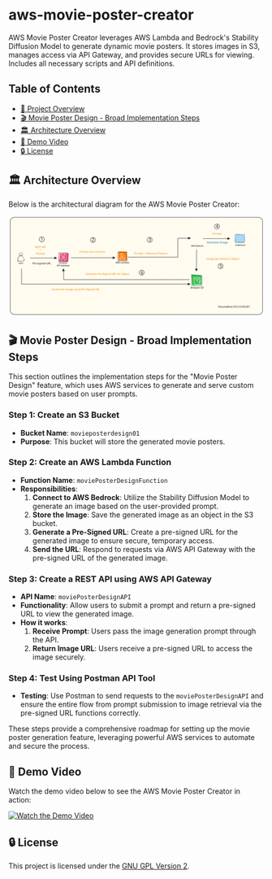 # aws-movie-poster-creator
AWS Movie Poster Creator leverages AWS Lambda and Bedrock's Stability Diffusion Model to generate dynamic movie posters. It stores images in S3, manages access via API Gateway, and provides secure URLs for viewing. Includes all necessary scripts and API definitions.

## Table of Contents

- [🌟 Project Overview](#aws-movie-poster-creator)
- [🎬 Movie Poster Design - Broad Implementation Steps](#steps)
- [🏛 Architecture Overview](#architecture-overview)
- [🎥 Demo Video](#demo-video)
- [🔒 License](#license)



## 🏛 Architecture Overview

Below is the architectural diagram for the AWS Movie Poster Creator:

![AWS Movie Poster Creator Architecture](assets/aws-movie-poster-creator-architecture.excalidraw.svg)

## 🎬 Movie Poster Design - Broad Implementation Steps

This section outlines the implementation steps for the "Movie Poster Design" feature, which uses AWS services to generate and serve custom movie posters based on user prompts.

### Step 1: Create an S3 Bucket

- **Bucket Name**: `movieposterdesign01`
- **Purpose**: This bucket will store the generated movie posters.

### Step 2: Create an AWS Lambda Function

- **Function Name**: `moviePosterDesignFunction`
- **Responsibilities**:
  1. **Connect to AWS Bedrock**: Utilize the Stability Diffusion Model to generate an image based on the user-provided prompt.
  2. **Store the Image**: Save the generated image as an object in the S3 bucket.
  3. **Generate a Pre-Signed URL**: Create a pre-signed URL for the generated image to ensure secure, temporary access.
  4. **Send the URL**: Respond to requests via AWS API Gateway with the pre-signed URL of the generated image.

### Step 3: Create a REST API using AWS API Gateway

- **API Name**: `moviePosterDesignAPI`
- **Functionality**: Allow users to submit a prompt and return a pre-signed URL to view the generated image.
- **How it works**:
  1. **Receive Prompt**: Users pass the image generation prompt through the API.
  2. **Return Image URL**: Users receive a pre-signed URL to access the image securely.

### Step 4: Test Using Postman API Tool

- **Testing**: Use Postman to send requests to the `moviePosterDesignAPI` and ensure the entire flow from prompt submission to image retrieval via the pre-signed URL functions correctly.

These steps provide a comprehensive roadmap for setting up the movie poster generation feature, leveraging powerful AWS services to automate and secure the process.



## 🎥 Demo Video

Watch the demo video below to see the AWS Movie Poster Creator in action:

[![Watch the Demo Video](http://img.youtube.com/vi/VIDEO_ID/0.jpg)](http://www.youtube.com/watch?v=VIDEO_ID "AWS Movie Poster Creator Demo")


## 🔒 License

This project is licensed under the [GNU GPL Version 2](https://www.gnu.org/licenses/old-licenses/gpl-2.0.en.html).

